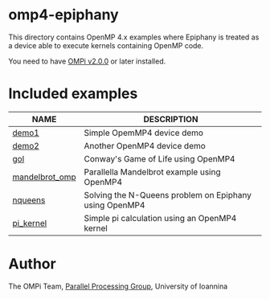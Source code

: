 # omp4-epiphany

This directory contains OpenMP 4.x examples where Epiphany is treated as a device able to execute kernels containing OpenMP code.

You need to have [OMPi v2.0.0](http://paragroup.cse.uoi.gr/wpsite/software/ompi) or later installed.

# Included examples

NAME                         | DESCRIPTION                    |
---------------------------- |------------------------------- |
[demo1](demo1)               | Simple OpemMP4 device demo
[demo2](demo2)               | Another OpenMP4 device demo
[gol](gol)                   | Conway's Game of Life using OpenMP4
[mandelbrot_omp](mandelbrot_omp) | Parallella Mandelbrot example using OpenMP4
[nqueens](nqueens)           | Solving the N-Queens problem on Epiphany using OpenMP4
[pi_kernel](pi_kernel)       | Simple pi calculation using an OpenMP4 kernel


# Author

The OMPi Team, [Parallel Processing Group](http://paragroup.cse.uoi.gr/), University of Ioannina
